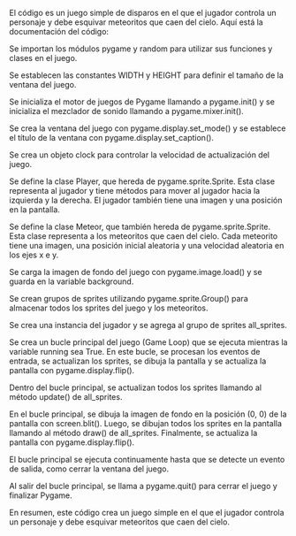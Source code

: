 El código es un juego simple de disparos en el que el jugador controla un personaje y debe esquivar meteoritos que caen del cielo. Aquí está la documentación del código:

Se importan los módulos pygame y random para utilizar sus funciones y clases en el juego.

Se establecen las constantes WIDTH y HEIGHT para definir el tamaño de la ventana del juego.

Se inicializa el motor de juegos de Pygame llamando a pygame.init() y se inicializa el mezclador de sonido llamando a pygame.mixer.init().

Se crea la ventana del juego con pygame.display.set_mode() y se establece el título de la ventana con pygame.display.set_caption().

Se crea un objeto clock para controlar la velocidad de actualización del juego.

Se define la clase Player, que hereda de pygame.sprite.Sprite. Esta clase representa al jugador y tiene métodos para mover al jugador hacia la izquierda y la derecha. El jugador también tiene una imagen y una posición en la pantalla.

Se define la clase Meteor, que también hereda de pygame.sprite.Sprite. Esta clase representa a los meteoritos que caen del cielo. Cada meteorito tiene una imagen, una posición inicial aleatoria y una velocidad aleatoria en los ejes x e y.

Se carga la imagen de fondo del juego con pygame.image.load() y se guarda en la variable background.

Se crean grupos de sprites utilizando pygame.sprite.Group() para almacenar todos los sprites del juego y los meteoritos.

Se crea una instancia del jugador y se agrega al grupo de sprites all_sprites.

Se crea un bucle principal del juego (Game Loop) que se ejecuta mientras la variable running sea True. En este bucle, se procesan los eventos de entrada, se actualizan los sprites, se dibuja la pantalla y se actualiza la pantalla con pygame.display.flip().

Dentro del bucle principal, se actualizan todos los sprites llamando al método update() de all_sprites.

En el bucle principal, se dibuja la imagen de fondo en la posición (0, 0) de la pantalla con screen.blit(). Luego, se dibujan todos los sprites en la pantalla llamando al método draw() de all_sprites. Finalmente, se actualiza la pantalla con pygame.display.flip().

El bucle principal se ejecuta continuamente hasta que se detecte un evento de salida, como cerrar la ventana del juego.

Al salir del bucle principal, se llama a pygame.quit() para cerrar el juego y finalizar Pygame.

En resumen, este código crea un juego simple en el que el jugador controla un personaje y debe esquivar meteoritos que caen del cielo.
